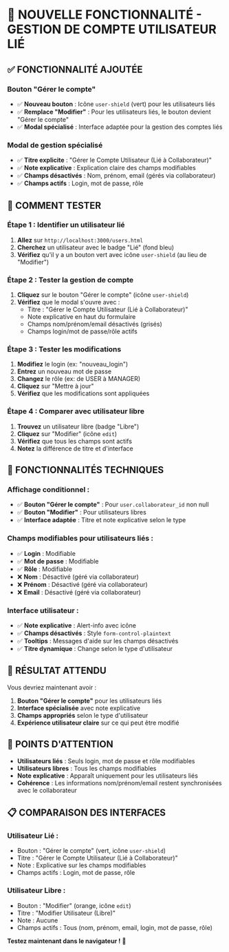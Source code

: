 # 🔧 **NOUVELLE FONCTIONNALITÉ - GESTION DE COMPTE UTILISATEUR LIÉ**

## ✅ **FONCTIONNALITÉ AJOUTÉE**

### **Bouton "Gérer le compte"**
- ✅ **Nouveau bouton** : Icône `user-shield` (vert) pour les utilisateurs liés
- ✅ **Remplace "Modifier"** : Pour les utilisateurs liés, le bouton devient "Gérer le compte"
- ✅ **Modal spécialisé** : Interface adaptée pour la gestion des comptes liés

### **Modal de gestion spécialisé**
- ✅ **Titre explicite** : "Gérer le Compte Utilisateur (Lié à Collaborateur)"
- ✅ **Note explicative** : Explication claire des champs modifiables
- ✅ **Champs désactivés** : Nom, prénom, email (gérés via collaborateur)
- ✅ **Champs actifs** : Login, mot de passe, rôle

## 🧪 **COMMENT TESTER**

### **Étape 1 : Identifier un utilisateur lié**
1. **Allez** sur `http://localhost:3000/users.html`
2. **Cherchez** un utilisateur avec le badge "Lié" (fond bleu)
3. **Vérifiez** qu'il y a un bouton vert avec icône `user-shield` (au lieu de "Modifier")

### **Étape 2 : Tester la gestion de compte**
1. **Cliquez** sur le bouton "Gérer le compte" (icône `user-shield`)
2. **Vérifiez** que le modal s'ouvre avec :
   - Titre : "Gérer le Compte Utilisateur (Lié à Collaborateur)"
   - Note explicative en haut du formulaire
   - Champs nom/prénom/email désactivés (grisés)
   - Champs login/mot de passe/rôle actifs

### **Étape 3 : Tester les modifications**
1. **Modifiez** le login (ex: "nouveau_login")
2. **Entrez** un nouveau mot de passe
3. **Changez** le rôle (ex: de USER à MANAGER)
4. **Cliquez** sur "Mettre à jour"
5. **Vérifiez** que les modifications sont appliquées

### **Étape 4 : Comparer avec utilisateur libre**
1. **Trouvez** un utilisateur libre (badge "Libre")
2. **Cliquez** sur "Modifier" (icône `edit`)
3. **Vérifiez** que tous les champs sont actifs
4. **Notez** la différence de titre et d'interface

## 🔧 **FONCTIONNALITÉS TECHNIQUES**

### **Affichage conditionnel :**
- ✅ **Bouton "Gérer le compte"** : Pour `user.collaborateur_id` non null
- ✅ **Bouton "Modifier"** : Pour utilisateurs libres
- ✅ **Interface adaptée** : Titre et note explicative selon le type

### **Champs modifiables pour utilisateurs liés :**
- ✅ **Login** : Modifiable
- ✅ **Mot de passe** : Modifiable
- ✅ **Rôle** : Modifiable
- ❌ **Nom** : Désactivé (géré via collaborateur)
- ❌ **Prénom** : Désactivé (géré via collaborateur)
- ❌ **Email** : Désactivé (géré via collaborateur)

### **Interface utilisateur :**
- ✅ **Note explicative** : Alert-info avec icône
- ✅ **Champs désactivés** : Style `form-control-plaintext`
- ✅ **Tooltips** : Messages d'aide sur les champs désactivés
- ✅ **Titre dynamique** : Change selon le type d'utilisateur

## 🎯 **RÉSULTAT ATTENDU**

Vous devriez maintenant avoir :
1. **Bouton "Gérer le compte"** pour les utilisateurs liés
2. **Interface spécialisée** avec note explicative
3. **Champs appropriés** selon le type d'utilisateur
4. **Expérience utilisateur claire** sur ce qui peut être modifié

## 🚨 **POINTS D'ATTENTION**

- **Utilisateurs liés** : Seuls login, mot de passe et rôle modifiables
- **Utilisateurs libres** : Tous les champs modifiables
- **Note explicative** : Apparaît uniquement pour les utilisateurs liés
- **Cohérence** : Les informations nom/prénom/email restent synchronisées avec le collaborateur

## 📋 **COMPARAISON DES INTERFACES**

### **Utilisateur Lié :**
- Bouton : "Gérer le compte" (vert, icône `user-shield`)
- Titre : "Gérer le Compte Utilisateur (Lié à Collaborateur)"
- Note : Explicative sur les champs modifiables
- Champs actifs : Login, mot de passe, rôle

### **Utilisateur Libre :**
- Bouton : "Modifier" (orange, icône `edit`)
- Titre : "Modifier Utilisateur (Libre)"
- Note : Aucune
- Champs actifs : Tous (nom, prénom, email, login, mot de passe, rôle)

**Testez maintenant dans le navigateur !** 🚀 